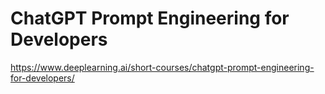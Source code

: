 # ChatGPT Prompt Engineering for Developers
https://www.deeplearning.ai/short-courses/chatgpt-prompt-engineering-for-developers/

